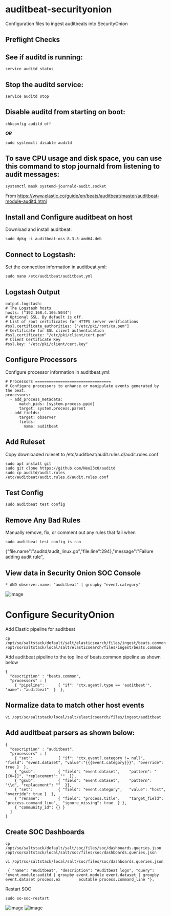 # auditbeat-securityonion
Configuration files to ingest auditbeats into SecurityOnion

## Preflight Checks

## See if auditd is running:
```
service auditd status
```
## Stop the auditd service:
```
service auditd stop
```

## Disable auditd from starting on boot:
```
chkconfig auditd off
```
*****OR*****
```
sudo systemctl disable auditd
```
## To save CPU usage and disk space, you can use this command to stop journald from listening to audit messages:
```
systemctl mask systemd-journald-audit.socket
```
From <https://www.elastic.co/guide/en/beats/auditbeat/master/auditbeat-module-auditd.html> 

## Install and Configure auditbeat on host

Download and install auditbeat:

```
sudo dpkg -i auditbeat-oss-8.3.3-amd64.deb
```
## Connect to Logstash:
Set the connection information in auditbeat.yml:
```
sudo nano /etc/auditbeat/auditbeat.yml
```
## Logstash Output
  ```
  output.logstash:
  # The Logstash hosts
  hosts: ["192.168.4.105:5044"]
  # Optional SSL. By default is off.
  # List of root certificates for HTTPS server verifications
  #ssl.certificate_authorities: ["/etc/pki/root/ca.pem"]
  # Certificate for SSL client authentication
  #ssl.certificate: "/etc/pki/client/cert.pem"
  # Client Certificate Key
  #ssl.key: "/etc/pki/client/cert.key"
```
## Configure Processors
Configure processor information in auditbeat.yml:
```
# Processors =================================
# Configure processors to enhance or manipulate events generated by the beat.
processors:
  - add_process_metadata:
      match_pids: [system.process.ppid]
      target: system.process.parent
  - add_fields:
      target: observer
      fields:
        name: auditbeat
```
 
## Add Ruleset
Copy downloaded ruleset to /etc/auditbeat/audit.rules.d/audit.rules.conf
```
sudo apt install git
sudo git clone https://github.com/Neo23x0/auditd
sudo cp auditd/audit.rules /etc/auditbeat/audit.rules.d/audit.rules.conf
```
## Test Config
```
sudo auditbeat test config
```
## Remove Any Bad Rules 
Manually remove, fix, or comment out any rules that fail when 
```
sudo auditbeat test config is ran
```
{"file.name":"auditd/audit_linux.go","file.line":294},"message":"Failure 
adding audit rule",

## View data in Security Onion SOC Console
```
* AND observer.name: "auditbeat" | groupby "event.category"
```

![image](https://user-images.githubusercontent.com/73084279/193045077-b0a912c9-1f87-4c8f-bc91-867425ef491e.png)


# Configure SecurityOnion
Add Elastic pipeline for auditbeat

```
cp  /opt/so/saltstack/default/salt/elasticsearch/files/ingest/beats.common  /opt/so/saltstack/local/salt/elasticsearch/files/ingest/beats.common
```

Add auditbeat pipeline to the top line of beats.common pipeline as shown below
```
{
  "description" : "beats.common",
  "processors" : [
    { "pipeline":      { "if": "ctx.agent?.type == 'auditbeat'",   "name": "auditbeat"  }  },
```
## Normalize data to match other host events
```
vi /opt/so/saltstack/local/salt/elasticsearch/files/ingest/auditbeat
```
## Add auditbeat parsers as shown below:
```
{
  "description" : "auditbeat",
  "processors" : [
    { "set":           { "if": "ctx.event?.category != null",   "field": "event.dataset", "value":"{{{event.category}}}", "override": true }  },
    { "gsub":          { "field": "event.dataset",    "pattern": "[{0=}]", "replacement": ""  }},
    { "gsub":          { "field": "event.dataset",    "pattern": "\\d", "replacement": ""  }},
    { "set":           { "field": "event.category",   "value": "host", "override": true }  },
    { "rename":        { "field": "process.title",    "target_field": "process.command_line",  "ignore_missing": true  } },
    { "community_id": {} }
  ]
}
```
## Create SOC Dashboards
```
cp /opt/so/saltstack/default/salt/soc/files/soc/dashboards.queries.json /opt/so/saltstack/local/salt/soc/files/soc/dashboards.queries.json
``` 
```
vi /opt/so/saltstack/local/salt/soc/files/soc/dashboards.queries.json
```
``` 
 { "name": "Auditbeat", "description": "Auditbeat logs", "query": "event.module:auditd | groupby event.module event.dataset | groupby event.dataset process.ex        ecutable process.command_line "},
``` 
Restart SOC
```
sudo so-soc-restart
```
![image](https://user-images.githubusercontent.com/73084279/193047750-99c4c791-fec7-439d-b9ac-b28369d7420a.png)
![image](https://user-images.githubusercontent.com/73084279/193048869-f3060201-02f8-4a31-9389-a40b858c83cb.png)

